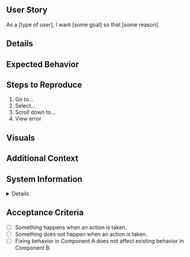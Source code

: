 ## User Story

As a [type of user], I want [some goal] so that [some reason].

## Details

<!-- Describe the buggy behavior including any warnings or errors. -->

## Expected Behavior

<!-- Describe what should have happened. Be specific. -->

## Steps to Reproduce

1. Go to...
2. Select...
3. Scroll down to...
4. View error

## Visuals

<!-- If applicable, add screenshots or video to help explain the problem. -->

## Additional Context

<!-- Add any other context about the problem here. -->

## System Information

<details><summary>Details</summary>

<!-- Paste system information here. -->

</details>

## Acceptance Criteria

<!-- Define conditions that must be true in order to close the issue. -->

-   [ ] Something happens when an action is taken.
-   [ ] Something does not happen when an action is taken.
-   [ ] Fixing behavior in Component A does not affect existing behavior in Component B.
